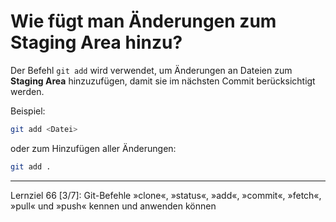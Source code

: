 # Wie fügt man Änderungen zum Staging Area hinzu?

Der Befehl `git add` wird verwendet, um Änderungen an Dateien zum **Staging Area** hinzuzufügen, damit sie im nächsten Commit berücksichtigt werden.

Beispiel:
```bash
git add <Datei>
```
oder zum Hinzufügen aller Änderungen:
```bash
git add .
```

---

Lernziel 66 \[3/7\]: Git-Befehle »clone«, »status«, »add«, »commit«, »fetch«, »pull« und »push« kennen und anwenden können
